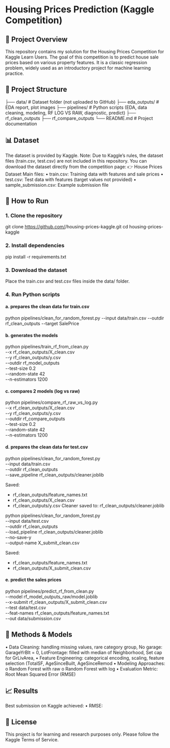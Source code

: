 # Housing Prices Prediction (Kaggle Competition)
## 📌 Project Overview
This repository contains my solution for the Housing Prices Competition for Kaggle Learn Users.
The goal of this competition is to predict house sale prices based on various property features. It is a classic regression problem, widely used as an introductory project for machine learning practice.
 
## 📂 Project Structure
├── data/              # Dataset folder (not uploaded to GitHub)
├── eda_outputs/       # EDA report, plot images
├── pipelines/         # Python scripts (EDA, data cleaning, modeling, RF LOG VS RAW, diagnostic, predict)
├── rf_clean_outputs
├── rf_compare_outputs
└── README.md          # Project documentation
 
## 📊 Dataset
The dataset is provided by Kaggle. Note: Due to Kaggle’s rules, the dataset files (train.csv, test.csv) are not included in this repository.
You can download the dataset directly from the competition page:
👉 House Prices Dataset
Main files:
•	train.csv: Training data with features and sale prices
•	test.csv: Test data with features (target values not provided)
•	sample_submission.csv: Example submission file
 
## 🔧 How to Run
### 1. Clone the repository
git clone https://github.com/<your-username>/housing-prices-kaggle.git
cd housing-prices-kaggle
### 2. Install dependencies
pip install -r requirements.txt
### 3. Download the dataset
Place the train.csv and test.csv files inside the data/ folder.
### 4. Run Python scripts
#### a. prepares the clean data for train.csv
python pipelines/clean_for_random_forest.py 
--input data/train.csv 
--outdir rf_clean_outputs 
--target SalePrice

#### b. generates the models
python pipelines/train_rf_from_clean.py \
  --x rf_clean_outputs/X_clean.csv \
  --y rf_clean_outputs/y.csv \
  --outdir rf_model_outputs \
  --test-size 0.2 \
  --random-state 42 \
  --n-estimators 1200

#### c. compares 2 models (log vs raw)
python pipelines/compare_rf_raw_vs_log.py \
  --x rf_clean_outputs/X_clean.csv \
  --y rf_clean_outputs/y.csv \
  --outdir rf_compare_outputs \
  --test-size 0.2 \
  --random-state 42 \
  --n-estimators 1200

#### d. prepares the clean data for test.csv
python pipelines/clean_for_random_forest.py \
  --input data/train.csv \
  --outdir rf_clean_outputs \
  --save_pipeline rf_clean_outputs/cleaner.joblib

Saved:
 - rf_clean_outputs/feature_names.txt
 - rf_clean_outputs/X_clean.csv
 - rf_clean_outputs/y.csv
Cleaner saved to: rf_clean_outputs/cleaner.joblib

python pipelines/clean_for_random_forest.py \
  --input data/test.csv \
  --outdir rf_clean_outputs \
  --load_pipeline rf_clean_outputs/cleaner.joblib \
  --no-save-y \
  --output-name X_submit_clean.csv

Saved:
 - rf_clean_outputs/feature_names.txt
 - rf_clean_outputs/X_submit_clean.csv

#### e. predict the sales prices
python pipelines/predict_rf_from_clean.py \
  --model rf_model_outputs_raw/model.joblib \
  --x-submit rf_clean_outputs/X_submit_clean.csv \
  --test data/test.csv \
  --feat-names rf_clean_outputs/feature_names.txt \
  --out data/submission.csv

 
## 🧠 Methods & Models
•	Data Cleaning: handling missing values, rare category group, No garage: GarageYrBlt = 0, LotFrontage: filled with median of Neighborhood, Set cap for GrLivArea, 
•	Feature Engineering: categorical encoding, scaling, feature selection (TotalSF, AgeSinceBuilt, AgeSinceRemod
•	Modeling Approaches:
o	Random Forest with raw 
o	Random Forest with log
•	Evaluation Metric: Root Mean Squared Error (RMSE)
 
## 📈 Results
Best submission on Kaggle achieved:
•	RMSE: 
 
## 📜 License
This project is for learning and research purposes only. Please follow the Kaggle Terms of Service.

